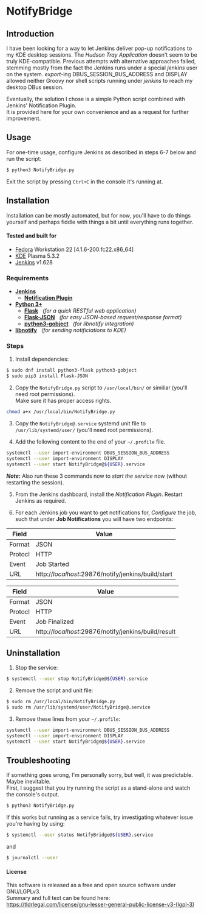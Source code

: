 # NotifyBridge
## Introduction
I have been looking for a way to let Jenkins deliver pop-up notifications to my KDE desktop sessions. The *Hudson Tray Application* doesn't seem to be truly KDE-compatible. Previous attempts with alternative approaches failed, stemming mostly from the fact the Jenkins runs under a special *jenkins* user on the system. *export*-ing DBUS_SESSION_BUS_ADDRESS and DISPLAY allowed neither Groovy nor shell scripts running under *jenkins* to reach my desktop DBus session.

Eventually, the solution I chose is a simple Python script combined with Jenkins' Notification Plugin.  
It is provided here for your own convenience and as a request for further improvement.

## Usage
For one-time usage, configure Jenkins as described in steps 6-7 below and run the script:
```sh
$ python3 NotifyBridge.py
```
Exit the script by pressing `Ctrl+C` in the console it's running at.

## Installation
Installation can be mostly automated, but for now, you'll have to do things yourself and perhaps fiddle with things a bit until everything runs together.

#### Tested and built for
- [Fedora] Workstation 22 [4.1.6-200.fc22.x86_64]
- [KDE] Plasma 5.3.2
- [Jenkins] v1.628

### Requirements
* **[Jenkins]**
    * **[Notification Plugin]**
* **[Python 3+]**
    * **[Flask]** &nbsp;&nbsp;*(for a quick RESTful web application)*
    * **[Flask-JSON]** &nbsp;&nbsp;*(for easy JSON-based request/response format)*
    * **[python3-gobject]** &nbsp;&nbsp;*(for libnotify integration)*
* **[libnotify]** &nbsp;&nbsp;*(for sending notificiations to KDE)*

### Steps
1. Install dependencies:
  ```sh
  $ sudo dnf install python3-flask python3-gobject
  $ sudo pip3 install Flask-JSON
  ```

2. Copy the `NotifyBridge.py` script to `/usr/local/bin/` or similiar (you'll need root permissions).  
Make sure it has proper access rights.
  ```sh
  chmod a+x /usr/local/bin/NotifyBridge.py
  ```
   
3. Copy the `NotifyBridge@.service` systemd unit file to `/usr/lib/systemd/user/` (you'll need root permissions).

4. Add the following content to the end of your `~/.profile` file.
  ```sh
  systemctl --user import-environment DBUS_SESSION_BUS_ADDRESS
  systemctl --user import-environment DISPLAY
  systemctl --user start NotifyBridge@${USER}.service
  ```
**_Note:_** Also run these 3 commands now to *start the service* now (without restarting the session).

5. From the Jenkins dashboard, install the *Notification Plugin*. Restart Jenkins as required.

6. For each Jenkins job you want to get notifications for, *Configure* the job, such that under **Job Notifications** you will have two endpoints:

  Field | Value
  --- | ---
  Format | JSON
  Protocl | HTTP
  Event | Job Started
  URL | http://_localhost_:29876/notify/jenkins/build/start

  Field | Value
  --- | ---
  Format | JSON
  Protocl | HTTP
  Event | Job Finalized
  URL | http://_localhost_:29876/notify/jenkins/build/result


## Uninstallation
1. Stop the service:
  ```sh
  $ systemctl --user stop NotifyBridge@${USER}.service
  ```

2. Remove the script and unit file:
  ```sh
  $ sudo rm /usr/local/bin/NotifyBridge.py
  $ sudo rm /usr/lib/systemd/user/NotifyBridge@.service
  ```

3. Remove these lines from your `~/.profile`:
  ```sh
  systemctl --user import-environment DBUS_SESSION_BUS_ADDRESS
  systemctl --user import-environment DISPLAY
  systemctl --user start NotifyBridge@${USER}.service
  ```

## Troubleshooting
If something goes wrong, I'm personally sorry, but well, it was predictable. Maybe inevitable.  
First, I suggest that you try running the script as a stand-alone and watch the console's output.
```sh
$ python3 NotifyBridge.py
```
If this works but running as a service fails, try investigating whatever issue you're having by using:
```sh
$ systemctl --user status NotifyBridge@${USER}.service
```
and
```sh
$ journalctl --user
```

#### License
This software is released as a free and open source software under GNU/LGPLv3.  
Summary and full text can be found here:  
https://tldrlegal.com/license/gnu-lesser-general-public-license-v3-(lgpl-3)


[Fedora]: http://getfedora.org/
[KDE]: https://www.kde.org/
[Jenkins]: http://jenkins-ci.org/
[Notification Plugin]: https://wiki.jenkins-ci.org/display/JENKINS/Notification+Plugin
[python 3+]: https://www.python.org/
[Flask]: http://flask.pocoo.org/
[Flask-JSON]: http://flask-json.readthedocs.org/en/latest/
[python3-gobject]: https://apps.fedoraproject.org/packages/pygobject3
[libnotify]: https://developer.gnome.org/libnotify/

